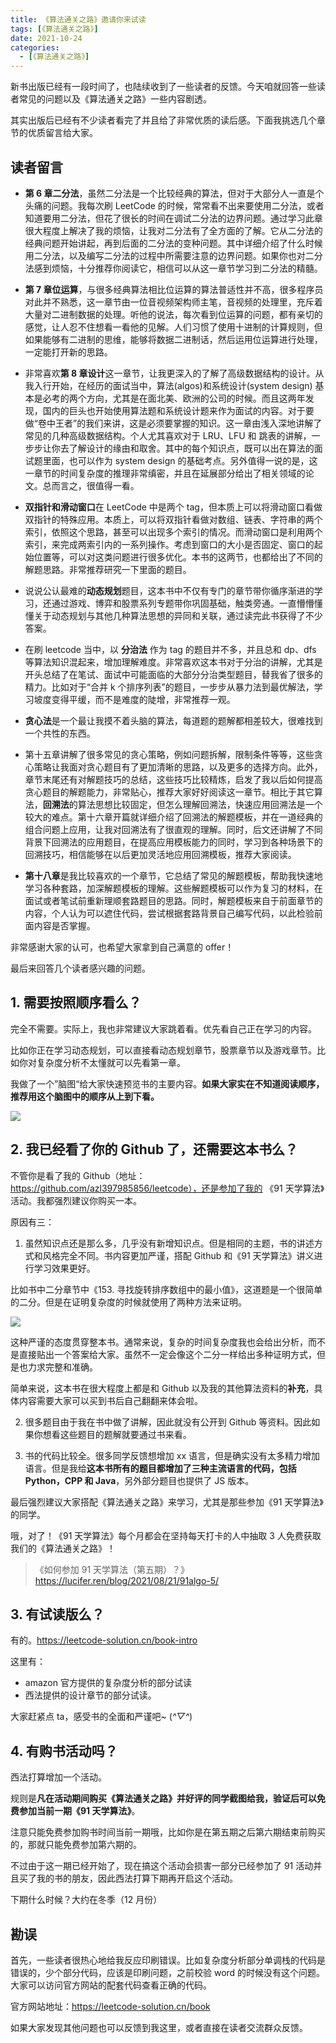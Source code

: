```yaml
---
title: 《算法通关之路》邀请你来试读
tags: [《算法通关之路》]
date: 2021-10-24
categories:
  - [《算法通关之路》]
---
```


新书出版已经有一段时间了，也陆续收到了一些读者的反馈。今天咱就回答一些读者常见的问题以及《算法通关之路》一些内容剧透。

其实出版后已经有不少读者看完了并且给了非常优质的读后感。下面我挑选几个章节的优质留言给大家。

<!-- more -->

## 读者留言

- **第 6 章二分法**，虽然二分法是一个比较经典的算法，但对于大部分人一直是个头痛的问题。我每次刷 LeetCode 的时候，常常看不出来要使用二分法，或者知道要用二分法，但花了很长的时间在调试二分法的边界问题。通过学习此章很大程度上解决了我的烦恼，让我对二分法有了全方面的了解。它从二分法的经典问题开始讲起，再到后面的二分法的变种问题。其中详细介绍了什么时候用二分法，以及编写二分法的过程中所需要注意的边界问题。如果你也对二分法感到烦恼，十分推荐你阅读它，相信可以从这一章节学习到二分法的精髓。

- **第 7 章位运算**，与很多经典算法相比位运算的算法普适性并不高，很多程序员对此并不熟悉，这一章节由一位音视频架构师主笔，音视频的处理里，充斥着大量对二进制数据的处理。听他的说法，每次看到位运算的问题，都有亲切的感觉，让人忍不住想看一看他的见解。人们习惯了使用十进制的计算规则，但如果能够有二进制的思维，能够将数据二进制话，然后运用位运算进行处理，一定能打开新的思路。

- 非常喜欢**第 8 章设计**这一章节，让我更深入的了解了高级数据结构的设计。从我入行开始，在经历的面试当中，算法(algos)和系统设计(system design) 基本是必考的两个方向，尤其是在面北美、欧洲的公司的时候。而且这两年发现，国内的巨头也开始使用算法题和系统设计题来作为面试的内容。对于要做“卷中王者”的我们来讲，这是必须要掌握的知识。这一章由浅入深地讲解了常见的几种高级数据结构。个人尤其喜欢对于 LRU、LFU 和 跳表的讲解，一步步让你去了解设计的缘由和取舍。其中的每个知识点，既可以出在算法的面试题里面，也可以作为 system design 的基础考点。另外值得一说的是，这一章节的时间复杂度的推理非常缜密，并且在延展部分给出了相关领域的论文。总而言之，很值得一看。

- **双指针和滑动窗口**在 LeetCode 中是两个 tag，但本质上可以将滑动窗口看做双指针的特殊应用。本质上，可以将双指针看做对数组、链表、字符串的两个索引，依照这个思路，甚至可以出现多个索引的情况。而滑动窗口是利用两个索引，来完成两索引内的一系列操作。考虑到窗口的大小是否固定、窗口的起始位置等，可以对这类问题进行很多优化。本书的这两节，也都给出了不同的解题思路。非常推荐研究一下里面的题目。

- 说说公认最难的**动态规划**题目，这本书中不仅有专门的章节带你循序渐进的学习，还通过游戏、博弈和股票系列专题带你巩固基础，触类旁通。一直懵懵懂懂关于动态规划与其他几种算法思想的异同和关联，通过读完此书获得了不少答案。

- 在刷 leetcode 当中，以 **分治法** 作为 tag 的题目并不多，并且总和 dp、dfs 等算法知识混起来，增加理解难度。非常喜欢这本书对于分治的讲解，尤其是开头总结了在笔试、面试中可能面临的大部分分治类型题目，替我省了很多的精力。比如对于“合并 k 个排序列表”的题目，一步步从暴力法到最优解法，学习坡度变得平缓，而不是难度的陡增，非常推荐一观。

- **贪心法**是一个最让我摸不着头脑的算法，每道题的题解都相差较大，很难找到一个共性的东西。

- 第十五章讲解了很多常见的贪心策略，例如问题拆解，限制条件等等，这些贪心策略让我面对贪心题目有了更加清晰的思路，以及更多的选择方向。此外，章节末尾还有对解题技巧的总结，这些技巧比较精炼，启发了我以后如何提高贪心题目的解题能力，非常贴心，推荐大家好好阅读这一章节。相比于其它算法，**回溯法**的算法思想比较固定，但怎么理解回溯法，快速应用回溯法是一个较大的难点。第十六章开篇就详细介绍了回溯法的解题模板，并在一道经典的组合问题上应用，让我对回溯法有了很直观的理解。同时，后文还讲解了不同背景下回溯法的应用题目，在提高应用模板能力的同时，学习到各种场景下的回溯技巧，相信能够在以后更加灵活地应用回溯模板，推荐大家阅读。

- **第十八章**是我比较喜欢的一个章节，它总结了常见的解题模板，帮助我快速地学习各种套路，加深解题模板的理解。这些解题模板可以作为复习的材料，在面试或者笔试前重新理顺套路题目的思路。同时，解题模板来自于前面章节的内容，个人认为可以遮住代码，尝试根据套路背景自己编写代码，以此检验前面内容是否掌握。

非常感谢大家的认可，也希望大家拿到自己满意的 offer！

最后来回答几个读者感兴趣的问题。

## 1. 需要按照顺序看么？

完全不需要。实际上，我也非常建议大家跳着看。优先看自己正在学习的内容。

比如你正在学习动态规划，可以直接看动态规划章节，股票章节以及游戏章节。比如你对复杂度分析不太懂就可以先看第一章。

我做了一个”脑图“给大家快速预览书的主要内容。**如果大家实在不知道阅读顺序，推荐用这个脑图中的顺序从上到下看。**

![](https://tva1.sinaimg.cn/large/008i3skNly1gvjurc1by8j60u012iaef02.jpg)

## 2. 我已经看了你的 Github 了，还需要这本书么？

不管你是看了我的 Github（地址：https://github.com/azl397985856/leetcode），还是参加了我的 《91 天学算法》活动。我都强烈建议你购买一本。

原因有三：

1. 虽然知识点还是那么多，几乎没有新增知识点。但是相同的主题，书的讲述方式和风格完全不同。书内容更加严谨，搭配 Github 和《91 天学算法》讲义进行学习效果更好。

比如书中二分章节中《153. 寻找旋转排序数组中的最小值》，这道题是一个很简单的二分。但是在证明复杂度的时候就使用了两种方法来证明。

![](https://tva1.sinaimg.cn/large/008i3skNly1gvjv0hplrxj60wv0u0ad302.jpg)

这种严谨的态度贯穿整本书。通常来说，复杂的时间复杂度我也会给出分析，而不是直接贴出一个答案给大家。虽然不一定会像这个二分一样给出多种证明方式，但是也力求完整和准确。

简单来说，这本书在很大程度上都是和 Github 以及我的其他算法资料的**补充**，具体内容需要大家可以买到书后自己翻翻来体会啦。

2. 很多题目由于我在书中做了讲解，因此就没有公开到 Github 等资料。因此如果你想看这些题目的题解就要通过书来看。

3. 书的代码比较全。很多同学反馈想增加 xx 语言，但是确实没有太多精力增加语言。但是我给**这本书所有的题目都增加了三种主流语言的代码，包括 Python，CPP 和 Java**，另外部分题目也提供了 JS 版本。

最后强烈建议大家搭配《算法通关之路》来学习，尤其是那些参加《91 天学算法》的同学。

哦，对了！《91 天学算法》每个月都会在坚持每天打卡的人中抽取 3 人免费获取我们的《算法通关之路》！

> 《如何参加 91 天学算法（第五期）？》 https://lucifer.ren/blog/2021/08/21/91algo-5/

## 3. 有试读版么？

有的。https://leetcode-solution.cn/book-intro

这里有：

- amazon 官方提供的复杂度分析的部分试读
- 西法提供的设计章节的部分试读。

大家赶紧点 ta，感受书的全面和严谨吧~ (_^▽^_)

## 4. 有购书活动吗？

西法打算增加一个活动。

规则是**凡在活动期间购买《算法通关之路》并好评的同学截图给我，验证后可以免费参加当前一期《91 天学算法》**。

注意只能免费参加购书时间当前一期哦，比如你是在第五期之后第六期结束前购买的，那就只能免费参加第六期的。

不过由于这一期已经开始了，现在搞这个活动会损害一部分已经参加了 91 活动并且买了我的书的朋友，因此西法打算下期再开启这个活动。

下期什么时候？大约在冬季（12 月份）

## 勘误

首先，一些读者很热心地给我反应印刷错误。比如复杂度分析部分单调栈的代码是错误的，少个部分代码，应该是印刷问题，之前校验 word 的时候没有这个问题。大家可以访问官方网站的配套代码查看正确的代码。

官方网站地址：https://leetcode-solution.cn/book

如果大家发现其他问题也可以反馈到我这里，或者直接在读者交流群众反馈。
